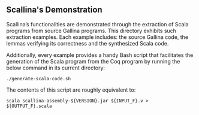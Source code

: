 Scallina's Demonstration
-----------------------

Scallina’s functionalities are demonstrated through the extraction of Scala programs from source Gallina programs. This directory exhibits such extraction examples. Each example includes: the source Gallina code, the lemmas verifying its correctness and the synthesized Scala code.

Additionally, every example provides a handy Bash script that facilitates the generation of the Scala program from the Coq program by running the below command in its current directory:

```
./generate-scala-code.sh
```

The contents of this script are roughly equivalent to:

```
scala scallina-assembly-${VERSION}.jar ${INPUT_F}.v > ${OUTPUT_F}.scala
```
